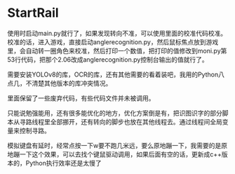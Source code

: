 # StartRail
使用时启动main.py就行了，如果发现转向不准，可以使用里面的校准代码校准。校准的话，进入游戏，直接启动anglerecognition.py，然后鼠标焦点放到游戏里，会自动转一圈角色来校准，然后打印一个数值，把打印的值修改到moni.py第53行代码，把那个2.06改成anglerecognition.py控制台输出的值就行了。

需要安装YOLOv8的库，OCR的库，还有其他需要的看着装吧，我用的Python八点几，不清楚其他版本的库冲突情况。

里面保留了一些废弃代码，有些代码文件并未被调用。

只能说勉强能用，还有很多能优化的地方，优化方案倒是有，把识图识字的部分脚本从寻路线程里全部挪开，还有转向的脚步也放在其他线程去。通过线程间全局变量来控制寻路。

模拟键盘有延时，经常点按一下w要不跑几米远，要么原地蹦一下，我需要的是原地蹦一下这个效果，可以去找个键鼠驱动调用，如果后面有空的话，更新成c++版本的，Python执行效率还是太慢了
